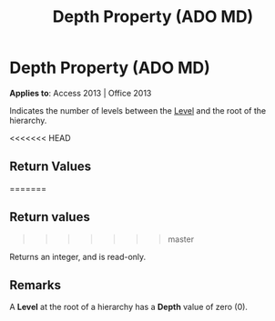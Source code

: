 ﻿---
title: Depth Property (ADO MD)
TOCTitle: Depth Property (ADO MD)
ms:assetid: efd2b776-a156-b60c-22f1-a6c0925e6bcf
ms:mtpsurl: https://msdn.microsoft.com/library/JJ250219(v=office.15)
ms:contentKeyID: 48548593
ms.date: 09/18/2015
mtps_version: v=office.15
---

# Depth Property (ADO MD)


**Applies to**: Access 2013 | Office 2013

Indicates the number of levels between the [Level](level-object-ado-md.md) and the root of the hierarchy.

<<<<<<< HEAD
## Return Values
=======
## Return values
>>>>>>> master

Returns an integer, and is read-only.

## Remarks

A **Level** at the root of a hierarchy has a **Depth** value of zero (0).

